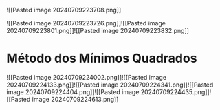 ![[Pasted image 20240709223708.png]]

![[Pasted image 20240709223726.png]]![[Pasted image 20240709223801.png]]![[Pasted image 20240709223832.png]]

# Método dos Mínimos Quadrados
![[Pasted image 20240709224002.png]]![[Pasted image 20240709224133.png]]![[Pasted image 20240709224341.png]]![[Pasted image 20240709224404.png]]![[Pasted image 20240709224435.png]]![[Pasted image 20240709224613.png]]